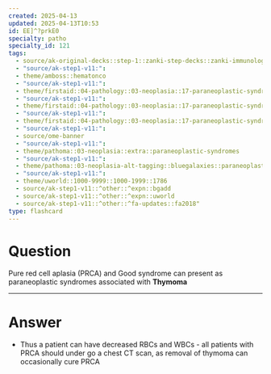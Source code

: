 ```yaml
---
created: 2025-04-13
updated: 2025-04-13T10:53
id: EE]^?prkE0
specialty: patho
specialty_id: 121
tags:
  - source/ak-original-decks::step-1::zanki-step-decks::zanki-immunology-+-general-pathology::pathoma-chapter-3-(neoplasia)
  - "source/ak-step1-v11:": 
  - theme/amboss::hematonco
  - "source/ak-step1-v11:": 
  - theme/firstaid::04-pathology::03-neoplasia::17-paraneoplastic-syndromes
  - "source/ak-step1-v11:": 
  - theme/firstaid::04-pathology::03-neoplasia::17-paraneoplastic-syndromes::good-syndrome
  - "source/ak-step1-v11:": 
  - theme/firstaid::04-pathology::03-neoplasia::17-paraneoplastic-syndromes::pure-red-cell-aplasia
  - "source/ak-step1-v11:": 
  - source/ome-banner
  - "source/ak-step1-v11:": 
  - theme/pathoma::03-neoplasia::extra::paraneoplastic-syndromes
  - "source/ak-step1-v11:": 
  - theme/pathoma::03-neoplasia-alt-tagging::bluegalaxies::paraneoplastic-syndromes
  - "source/ak-step1-v11:": 
  - theme/uworld::1000-9999::1000-1999::1786
  - source/ak-step1-v11::^other::^expn::bgadd
  - source/ak-step1-v11::^other::^expn::uworld
  - source/ak-step1-v11::^other::^fa-updates::fa2018"
type: flashcard
---
```


# Question
Pure red cell aplasia (PRCA) and Good syndrome can present as paraneoplastic syndromes associated with **Thymoma**

---

# Answer
- Thus a patient can have decreased RBCs and WBCs   - all patients with PRCA should under go a chest CT scan, as removal of thymoma can occasionally cure PRCA